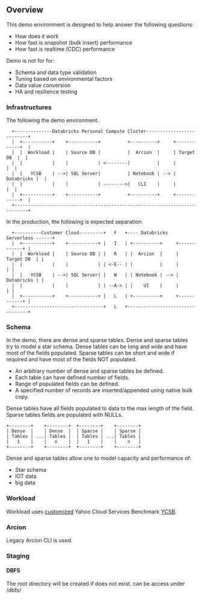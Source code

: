 ## Overview
This demo environment is designed to help answer the following questions:
- How does it work
- How fast is snapshot (bulk insert) performance
- How fast is realtime (CDC) performance

Demo is not for for:
- Schema and data type validation
- Tuning based on environmental factors
- Data value conversion
- HA and resilience testing 

### Infrastructures

The following the demo environment.
```text
  +--------------Databricks Personal Compute Cluster--------------------------+  
  |  +-----------+    +-----------+          +----------+     +------------+  |
  |  |  Workload |    | Source DB |          |  Arcion  |     | Target DB  |  | 
  |  |           |    |           | <--------|          |     |            |  |
  |  |   YCSB    | -->| SQL Server|          | Notebook | --> | Databricks |  |
  |  |           |    |           | -------->|   CLI    |     |            |  |
  |  +-----------+    +-----------+          +----------+     +------------+  |
  +---------------------------------------------------------------------------+
```

In the production, the following is expected separation.
```text
  +----------Customer Cloud---------+   F   +---- Databricks Serverless ------+  
  |  +-----------+    +-----------+ |   I   | +----------+     +------------+ |
  |  |  Workload |    | Source DB | |   R   | |  Arcion  |     | Target DB  | | 
  |  |           |    |           | | <-E-- | |          |     |            | |
  |  |   YCSB    | -->| SQL Server| |   W   | | Notebook | --> | Databricks | |
  |  |           |    |           | | --A-> | |    UI    |     |            | |
  |  +-----------+    +-----------+ |   L   | +----------+     +------------+ |  
  +---------------------------------+   L   +---------------------------------+
```

### Schema 

In the demo, there are dense and sparse tables.
Dense and sparse tables try to model a star schema.
Dense tables can be long and wide and have most of the fields populated.
Sparse tables can be short and wide if required and have most of the fields NOT populated.

- An arbitrary number of dense and sparse tables be defined.  
- Each table can have defined number of fields.  
- Range of populated fields can be defined.
- A specified number of records are inserted/appended using native bulk copy.  

Dense tables have all fields populated to data to the max length of the field.
Sparse tables fields are populated with NULLs.

```text
+--------+    +--------+  +--------+    +--------+
| Dense  |    | Dense  |  | Sparse |    | Sparse | 
| Tables | ...| Tables |  | Tables | ...| Tables |
|   1    |    |   n    |  |   1    |    |    n   |
+--------+    +--------+  +--------+    +--------+
```

Dense and sparse tables allow one to model capacity and performance of:
- Star schema
- IOT data 
- big data

### Workload

Workload uses [customized](https://github.com/arcionlabs/YCSB/tree/jdbc_url_delim) Yahoo Cloud Services Benchmark [YCSB](https://github.com/brianfrankcooper/YCSB).

### Arcion

Legacy Arcion CLI is used.

### Staging

#### DBFS

The root directory will be created if does not exist.
can be access under /dbfs/<root dir name>

